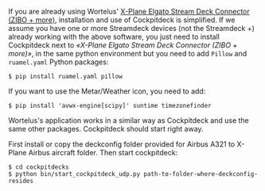 If you are already using Wortelus' [ X-Plane Elgato Stream Deck Connector (ZIBO + more)](https://forums.x-plane.org/index.php?/files/file/82031-x-plane-elgato-stream-deck-connector-zibo-more/&page=3&tab=comments#comment-380838), installation and use of Cockpitdeck is simplified.
If we assume you have one or more Streamdeck devices (not the Streamdeck +) already working with the above software, you just need to install Cockpitdeck next to  *«X-Plane Elgato Stream Deck Connector (ZIBO + more)»*, in the same python environment but you need to add `Pillow` and `ruamel.yaml` Python packages:

```
$ pip install ruamel.yaml pillow
```

If you want to use the Metar/Weather icon, you need to add:
```
$ pip install 'avwx-engine[scipy]' suntime timezonefinder
```


Wortelus's application works in a similar way as Cockpitdeck and use the same other packages. Cockpitdeck should start right away.


First install or copy the deckconfig folder provided for Airbus A321 to X-Plane Airbus aircraft folder. Then start cockpitdeck:

```
$ cd cockpitdecks
$ python bin/start_cockpitdeck_udp.py path-to-folder-where-deckconfig-resides
```